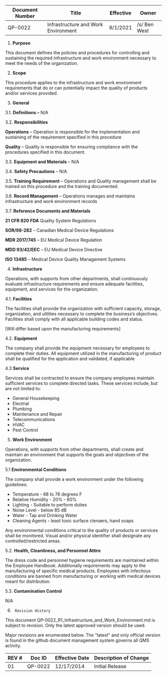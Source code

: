 Document Number|Title|Effective|Owner
---------------|-------------------------------------|----|-----
QP-0022|Infrastructure and Work Environment|9/1/2021|/s/ Ben West

1.  **Purpose**

 This document defines the policies and procedures for controlling and
 sustaining the required infrastructure and work environment necessary
 to meet the needs of the organization.

2.  **Scope**

 This procedure applies to the infrastructure and work environment
 requirements that do or can potentially impact the quality of products
 and/or services provided.

3.  **General**

3.1.  **Definitions –** N/A

3.2.  **Responsibilities**

 **Operations** – Operation is responsible for the implementation and
 sustaining of the requirement specified in this procedure

 **Quality** – Quality is responsible for ensuring compliance with the
 procedures specified in this document.

3.3.  **Equipment and Materials** – N/A

3.4.  **Safety Precautions** – N/A

3.5.  **Training Requirement** – Operations and Quality management shall
     be trained on this procedure and the training documented.

3.6.  **Record Management** – Operations manages and maintains
     infrastructure and work environment records

3.7.  **Reference Documents and Materials**

 **21 CFR 820 FDA** Quality System Regulations

 **SOR/98-282** – Canadian Medical Device Regulations

 **MDR 2017/745** – EU Medical Device Regulation

 **MDD 93/42/EEC** – EU Medical Device Directive

 **ISO 13485** – Medical Device Quality Management Systems

4.  **Infrastructure**

 Operations, with supports from other departments, shall continuously
 evaluate infrastructure requirements and ensure adequate facilities,
 equipment, and services for the organization.

4.1.  **Facilities**

 The facilities shall provide the organization with sufficient
 capacity, storage, organization, and utilities necessary to complete
 the business’s objectives. Facilities shall comply with all applicable
 building codes and status.

 \[Will differ based upon the manufacturing requirements\]

4.2.  **Equipment**

 The company shall provide the equipment necessary for employees to
 complete their duties. All equipment utilized in the manufacturing of
 product shall be qualified for the application and validated, if
 applicable

4.3  **Service**

 Services shall be contracted to ensure the company employees maintain
 sufficient services to complete directed tasks. These services
 include, but are not limited to:

+ General Housekeeping
+ Electrial
+ Plumbing
+ Maintenance and Repair
+ Telecommunications
+ HVAC
+ Pest Control

5.  **Work Environment**

 Operations, with supports from other departments, shall create and
 maintain an environment that supports the goals and objectives of the
 organization.

5.1  **Environmental Conditions**

 The company shall provide a work environment under the following
 guidelines:

+ Temperature - 68 to 76 degrees F
+ Relative Humidity - 20% - 60%
+ Lighting - Suitable to perform duties
+ Noise Level - below 85 dB
+ Water - Tap and Drinking Water
+ Cleaning Agents - least toxic surface clenaers, hand soaps

 Any environmental conditions critical to the quality of products or
 services shall be monitored. Visual and/or physical identifier shall
 designate any controlled/restricted areas.

5.2. **Health, Cleanliness, and Personnel Attire**

 The dress code and personnel hygiene requirements are maintained
 within the Employee Handbook. Additionally requirements may apply to
 the manufacturing of specific medical products. Employees with
 infectious conditions are banned from manufacturing or working with
 medical devices meant for distribution.

5.3.  **Contamination Control**

N/A

6.      Revision History

This document  QP-0022_R1_Infrastructure_and_Work_Environment.md
is subject to revision. Only the latest approved version should be used.

Major revisions are enumerated below.
The "latest" and only official version is found in the github document management system governs all QMS activity.

REV #|Doc ID|Effective Date|Description of Change
-----|------|--------------|---------------------
01   | QP-0022|12/17/2014|Initial Release
